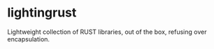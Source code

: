 # lightingrust
Lightweight collection of RUST libraries, out of the box, refusing over encapsulation.
